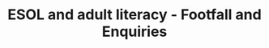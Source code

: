 ---
schema: default
title: ESOL and adult literacy - Footfall and Enquiries
organization: Perth and Kinross Council
notes: >-
    Collated statistics related to the attendance at English language (ESOL) and adult literacy programmes held at the Learning Curve, based at the AK Bell Library, organised by the Perth and Kinross Adult Literacy and Numeracy Partnership.
resources:
  - name: ESOL and adult literacy - Footfall and Enquiries CSV
  - url: >-
      https://data.pkc.gov.uk/dataset/a90994ff-c246-4322-bdc0-1c6db9faae0f/resource/9373f72a-14de-47e4-9e26-6d9dca5d08c7/download/2015-2016.csv
  - format: CSV

  - name: ESOL and adult literacy - Footfall and Enquiries CSV
  - url: >-
      https://data.pkc.gov.uk/dataset/a90994ff-c246-4322-bdc0-1c6db9faae0f/resource/dab6a84c-b608-44c8-a5cd-f1e0314f4817/download/2016-2017.csv
  - format: CSV
license: Open Government Licence 3.0 (United Kingdom)
category:

  - Adult Learning
  - education
maintainer: Perth and Kinross Council
maintainer_email: someone@example.com
---